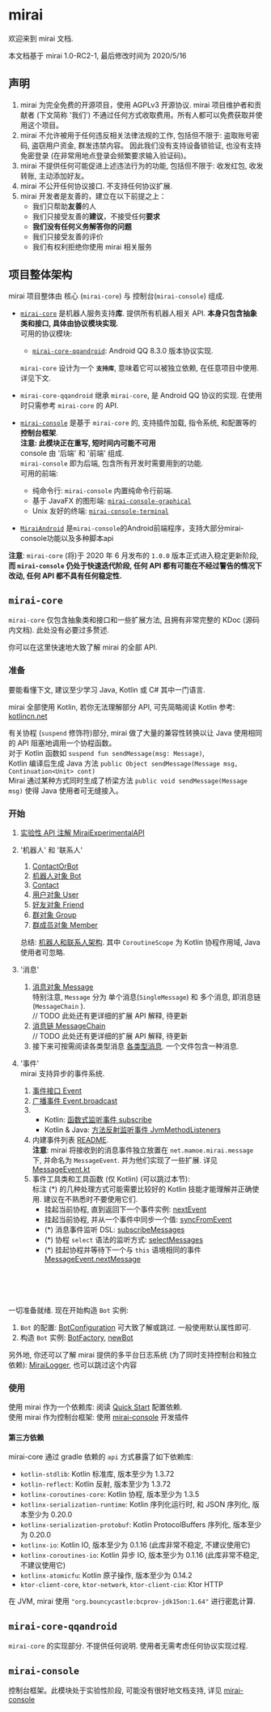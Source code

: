 # mirai
欢迎来到 mirai 文档.

本文档基于 mirai 1.0-RC2-1, 最后修改时间为 2020/5/16

## 声明
1. mirai 为完全免费的开源项目，使用 AGPLv3 开源协议. mirai 项目维护者和贡献者 (下文简称 '我们') 不通过任何方式收取费用。所有人都可以免费获取并使用这个项目。
2. mirai 不允许被用于任何违反相关法律法规的工作, 包括但不限于: 盗取账号密码, 盗窃用户资金, 群发违禁内容。 因此我们没有支持设备锁验证, 也没有支持免密登录 (在非常用地点登录会频繁要求输入验证码)。
3. mirai 不提供任何可能促进上述违法行为的功能, 包括但不限于: 收发红包, 收发转账, 主动添加好友。
4. mirai 不公开任何协议接口. 不支持任何协议扩展.
5. mirai 开发者是友善的，建立在以下前提之上：
   - 我们只帮助**友善**的人
   - 我们只接受友善的**建议**，不接受任何**要求**
   - **我们没有任何义务解答你的问题**
   - 我们只接受友善的评价
   - 我们有权利拒绝你使用 mirai 相关服务


## 项目整体架构
mirai 项目整体由 核心 (`mirai-core`) 与 控制台(`mirai-console`) 组成.


- [`mirai-core`](../mirai-core) 是机器人服务支持**库**. 提供所有机器人相关 API. **本身只包含抽象类和接口, 具体由协议模块实现**.  
  可用的协议模块:
  - [`mirai-core-qqandroid`](../mirai-core-qqandroid): Android QQ 8.3.0 版本协议实现.

  `mirai-core` 设计为一个 **`支持库`**, 意味着它可以被独立依赖, 在任意项目中使用. 详见下文.


- `mirai-core-qqandroid` 继承 `mirai-core`, 是 Android QQ 协议的实现. 在使用时只需参考 `mirai-core` 的 API.


- [`mirai-console`](https://github.com/mamoe/mirai-console) 是基于 `mirai-core` 的, 支持插件加载, 指令系统, 和配置等的**控制台框架**.  
  **注意: 此模块正在重写, 短时间内可能不可用**  
  console 由 '后端' 和 '前端' 组成.  
  `mirai-console` 即为后端, 包含所有开发时需要用到的功能.  
  可用的前端:
  - 纯命令行: `mirai-console` 内置纯命令行前端.
  - 基于 JavaFX 的图形端: [`mirai-console-graphical`](https://github.com/mamoe/mirai-console/tree/master/mirai-console-graphical)
  - Unix 友好的终端: [`mirai-console-terminal`](https://github.com/mamoe/mirai-console/tree/master/mirai-console-terminal)
  
- [`MiraiAndroid`](https://github.com/mzdluo123/MiraiAndroid) 是`mirai-console`的Android前端程序，支持大部分mirai-console功能以及多种脚本api


**注意**: `mirai-core` (将)于 2020 年 6 月发布的 `1.0.0` 版本正式进入稳定更新阶段,   
**而 `mirai-console` 仍处于快速迭代阶段, 任何 API 都有可能在不经过警告的情况下改动, 任何 API 都不具有任何稳定性.**

## `mirai-core`

`mirai-core` 仅包含抽象类和接口和一些扩展方法, 且拥有非常完整的 KDoc (源码内文档). 此处没有必要过多赘述.

你可以在这里快速地大致了解 mirai 的全部 API.

### 准备

要能看懂下文, 建议至少学习 Java, Kotlin 或 C# 其中一门语言.

mirai 全部使用 Kotlin, 若你无法理解部分 API, 可先简略阅读 Kotlin 参考: [kotlincn.net](https://www.kotlincn.net/docs/reference/)  

有关协程 (`suspend` 修饰符)部分, mirai 做了大量的兼容性转换以让 Java 使用相同的 API 阻塞地调用一个协程函数。  
对于 Kotlin 函数如 `suspend fun sendMessage(msg: Message)`,  
Kotlin 编译后生成 Java 方法 `public Object sendMessage(Message msg, Continuation<Unit> cont)`  
Mirai 通过某种方式同时生成了桥梁方法 `public void sendMessage(Message msg)` 使得 Java 使用者可无缝接入。


### 开始

1. [实验性 API 注解 MiraiExperimentalAPI](../mirai-core/src/commonMain/kotlin/net.mamoe.mirai/utils/Annotations.kt#L41)

2. '机器人' 和 '联系人'
   1. [ContactOrBot](../mirai-core/src/commonMain/kotlin/net.mamoe.mirai/contact/ContactOrBot.kt)
   2. [机器人对象 Bot](../mirai-core/src/commonMain/kotlin/net.mamoe.mirai/Bot.kt)
   3. [Contact](../mirai-core/src/commonMain/kotlin/net.mamoe.mirai/contact/Contact.kt)
   4. [用户对象 User](../mirai-core/src/commonMain/kotlin/net.mamoe.mirai/contact/User.kt)
   5. [好友对象 Friend](../mirai-core/src/commonMain/kotlin/net.mamoe.mirai/contact/Friend.kt)
   6. [群对象 Group](../mirai-core/src/commonMain/kotlin/net.mamoe.mirai/contact/Group.kt)
   7. [群成员对象  Member](../mirai-core/src/commonMain/kotlin/net.mamoe.mirai/contact/Member.kt)

   总结: [机器人和联系人架构](../.github/机器人和联系人架构.png). 其中 `CoroutineScope` 为 Kotlin 协程作用域, Java 使用者可忽略.


3. '消息'
   1. [消息对象 Message](../mirai-core/src/commonMain/kotlin/net.mamoe.mirai/message/data/Message.kt)  
      特别注意, `Message` 分为 单个消息(`SingleMessage`) 和 多个消息, 即消息链(`MessageChain` ).  
      // TODO 此处还有更详细的扩展 API 解释, 待更新
   2. [消息链 MessageChain](../mirai-core/src/commonMain/kotlin/net.mamoe.mirai/message/data/MessageChain.kt)  
      // TODO 此处还有更详细的扩展 API 解释, 待更新
   3. 接下来可按需阅读各类型消息 [各类型消息](../mirai-core/src/commonMain/kotlin/net.mamoe.mirai/message/data/). 一个文件包含一种消息.


4. '事件'  
   mirai 支持异步的事件系统.  
   1. [事件接口 Event](../mirai-core/src/commonMain/kotlin/net.mamoe.mirai/event/Event.kt)
   2. [广播事件 Event.broadcast](../mirai-core/src/commonMain/kotlin/net.mamoe.mirai/event/Event.kt)
   3. - Kotlin: [函数式监听事件 subscribe](../mirai-core/src/commonMain/kotlin/net.mamoe.mirai/event/subscriber.kt)
      - Kotlin & Java: [方法反射监听事件 JvmMethodListeners](../mirai-core/src/jvmMain/kotlin/net/mamoe/mirai/event/JvmMethodListeners.kt)
   4. 内建事件列表 [README](../mirai-core/src/commonMain/kotlin/net.mamoe.mirai/event/events/README.md).  
      **注意**: mirai 将接收到的消息事件独立放置在 `net.mamoe.mirai.message` 下, 并命名为 `MessageEvent`. 并为他们实现了一些扩展. 详见 [MessageEvent.kt](../mirai-core/src/commonMain/kotlin/net.mamoe.mirai/message/MessageEvent.kt)
   5. 事件工具类和工具函数 (仅 Kotlin) (可以跳过本节):  
      标注 (*) 的几种处理方式可能需要比较好的 Kotlin 技能才能理解并正确使用. 建议在不熟悉时不要使用它们.  
      - 挂起当前协程, 直到返回下一个事件实例: [nextEvent](../mirai-core/src/commonMain/kotlin/net.mamoe.mirai/event/nextEvent.kt)
      - 挂起当前协程, 并从一个事件中同步一个值: [syncFromEvent](../mirai-core/src/commonMain/kotlin/net.mamoe.mirai/event/linear.kt)
      - (*) 消息事件监听 DSL: [subscribeMessages](../mirai-core/src/commonMain/kotlin/net.mamoe.mirai/event/subscribeMessages.kt)
      - (*) 协程 `select` 语法的监听方式: [selectMessages](../mirai-core/src/commonMain/kotlin/net.mamoe.mirai/event/select.kt)
      - (*) 挂起协程并等待下一个与 `this` 语境相同的事件 [MessageEvent.nextMessage](../mirai-core/src/commonMain/kotlin/net.mamoe.mirai/message/utils.kt#L50)

<br><br>
<br><br>
一切准备就绪. 现在开始构造 `Bot` 实例:

1. `Bot` 的配置: [BotConfiguration](../mirai-core/src/commonMain/kotlin/net.mamoe.mirai/utils/BotConfiguration.kt)
   可大致了解或跳过. 一般使用默认属性即可.
2. 构造 `Bot` 实例: [BotFactory](../mirai-core/src/jvmMain/kotlin/net/mamoe/mirai/BotFactory.kt#L23), [newBot](../mirai-core/src/jvmMain/kotlin/net/mamoe/mirai/BotFactory.kt#L53)

另外地, 你还可以了解 mirai 提供的多平台日志系统 (为了同时支持控制台和独立依赖): [MiraiLogger](../mirai-core/src/commonMain/kotlin/net.mamoe.mirai/utils/MiraiLogger.kt), 也可以跳过这个内容

### 使用

使用 mirai 作为一个依赖库: 阅读 [Quick Start](../docs/guide_quick_start.md) 配置依赖.  
使用 mirai 作为控制台框架: 使用 [mirai-console](https://github.com/mamoe/mirai-console) 开发插件

#### 第三方依赖

mirai-core 通过 gradle 依赖的 `api` 方式暴露了如下依赖库:

- `kotlin-stdlib`: Kotlin 标准库, 版本至少为 1.3.72
- `kotlin-reflect`: Kotlin 反射, 版本至少为 1.3.72
- `kotlinx-coroutines-core`: Kotlin 协程, 版本至少为 1.3.5
- `kotlinx-serialization-runtime`: Kotlin 序列化运行时, 和 JSON 序列化, 版本至少为 0.20.0
- `kotlinx-serialization-protobuf`: Kotlin ProtocolBuffers 序列化, 版本至少为 0.20.0
- `kotlinx-io`: Kotlin IO, 版本至少为 0.1.16 (此库非常不稳定, 不建议使用它)
- `kotlinx-coroutines-io`: Kotlin 异步 IO, 版本至少为 0.1.16 (此库非常不稳定, 不建议使用它)
- `kotlinx-atomicfu`: Kotlin 原子操作, 版本至少为 0.14.2
- `ktor-client-core`, `ktor-network`, `ktor-client-cio`: Ktor HTTP

在 JVM, mirai 使用 `"org.bouncycastle:bcprov-jdk15on:1.64"` 进行密匙计算.

## `mirai-core-qqandroid`
`mirai-core` 的实现部分. 不提供任何说明. 使用者无需考虑任何协议实现过程.

## `mirai-console`
控制台框架。此模块处于实验性阶段, 可能没有很好地文档支持, 详见 [mirai-console](https://github.com/mamoe/mirai-console)
